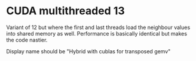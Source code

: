 # CUDA multithreaded 13
Variant of 12 but where the first and last threads load the neighbour values into shared memory as well.  Performance is basically identical but makes the code nastier.

Display name should be "Hybrid with cublas for transposed gemv"